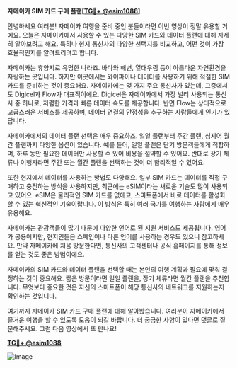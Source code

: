 **자메이카 SIM 카드 구매 플랜[[TG💪+ @esim1088](https://t.me/s/esim1088)]**

안녕하세요 여러분! 자메이카 여행을 준비 중인 분들이라면 이번 영상이 정말 유용할 거예요. 오늘은 자메이카에서 사용할 수 있는 다양한 SIM 카드와 데이터 플랜에 대해 자세히 알아보려고 해요. 특히나 현지 통신사의 다양한 선택지를 비교하고, 어떤 것이 가장 효율적인지를 알려드리려고 합니다.

자메이카는 휴양지로 유명한 나라죠. 바다와 해변, 열대우림 등이 아름다운 자연환경을 자랑하는 곳입니다. 하지만 이곳에서는 와이파이나 데이터를 사용하기 위해 적절한 SIM 카드를 준비하는 것이 중요해요. 자메이카에는 몇 가지 주요 통신사가 있는데, 그중에서도 Digicel과 Flow가 대표적이에요. Digicel은 자메이카에서 가장 널리 사용되는 통신사 중 하나로, 저렴한 가격과 빠른 데이터 속도를 제공합니다. 반면 Flow는 상대적으로 고급스러운 서비스를 제공하며, 데이터 연결의 안정성을 추구하는 사람들에게 인기가 있답니다.

자메이카에서의 데이터 플랜 선택은 매우 중요하죠. 일일 플랜부터 주간 플랜, 심지어 월간 플랜까지 다양한 옵션이 있습니다. 예를 들어, 일일 플랜은 단기 방문객들에게 적합하며, 하루 동안 필요한 데이터만 사용할 수 있어 비용을 절약할 수 있어요. 반대로 장기 체류나 여행자라면 주간 또는 월간 플랜을 선택하는 것이 더 합리적일 수 있어요.

또한 현지에서 데이터를 사용하는 방법도 다양해요. 일부 SIM 카드는 데이터를 직접 구매하고 충전하는 방식을 사용하지만, 최근에는 eSIM이라는 새로운 기술도 많이 사용되고 있어요. eSIM은 물리적인 SIM 카드를 없애고, 스마트폰에서 바로 데이터를 활성화할 수 있는 혁신적인 기술이랍니다. 이 방식은 특히 여러 국가를 여행하는 사람에게 매우 유용해요.

자메이카는 관광객들이 많기 때문에 다양한 언어로 된 지원 서비스도 제공됩니다. 영어가 공용어지만, 현지인들은 스페인어나 다른 언어를 사용하는 경우도 있으니 참고하세요. 만약 자메이카에 처음 방문한다면, 통신사의 고객센터나 공식 홈페이지를 통해 정보를 얻는 것도 좋은 방법이에요.

자메이카의 SIM 카드와 데이터 플랜을 선택할 때는 본인의 여행 계획과 필요에 맞춰 결정하는 것이 중요해요. 짧은 방문이라면 일일 플랜을, 장기 체류라면 월간 플랜을 추천합니다. 무엇보다 중요한 것은 자신의 스마트폰이 해당 통신사의 네트워크를 지원하는지 확인하는 것입니다.

여기까지 자메이카 SIM 카드 구매 플랜에 대해 알아봤습니다. 여러분이 자메이카에서 즐거운 여행을 할 수 있도록 도움이 되길 바랍니다. 더 궁금한 사항이 있다면 댓글로 질문해주세요. 그럼 다음 영상에서 또 만나요! 

**[TG💪+ @esim1088](https://t.me/s/esim1088)**  

![Image](https://i.postimg.cc/Y0z9fWf4/image.png)